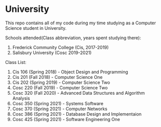# University
This repo contains all of my code during my time studying as a Computer Science student in University.

Schools attended(Class abbreviation, years spent studying there):

1. Frederick Community College (Cis, 2017-2019)
2. Salisbury University (Cosc 2019-2021)

Class List:

1. Cis 106 (Spring 2018) - Object Design and Programming
2. Cis 201 (Fall 2018) - Computer Science One
3. Cis 202 (Spring 2019) - Computer Science Two
4. Cosc 220 (Fall 2019) - Computer Science Two 
5. Cosc 320 (Fall 2020) - Advanced Data Structures and Algorithm Analysis
6. Cosc 350 (Spring 2021) - Systems Software
7. Cosc 370 (Spring 2021) - Computer Networks
8. Cosc 386 (Spring 2021) - Database Design and Implementaion
9. Cosc 425 (Spring 2021) - Software Engineering One
